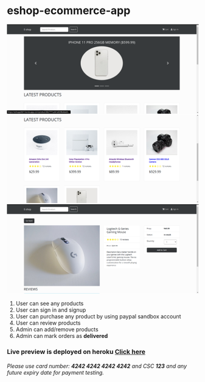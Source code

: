 # eshop-ecommerce-app
<img src="./uploads/Screenshot1.png" width="700">
<img src="./uploads/Screenshot2.png" width="700">
<img src="./uploads/Screenshot3.png" width="700">
<ol>
  <li>User can see any products</li>
  <li>User can sign in and signup </li>
  <li>User can purchase any product by using paypal sandbox account</li>
  <li>User can review products </li>
  <li>Admin can add/remove products</li>
  <li>Admin can mark orders as <strong>delivered</strong></li>
</ol>
<h3> Live preview is deployed on heroku <a href="https://eshopp2021.herokuapp.com/">Click here</a></h3>
<h6> Please use card number: <strong>4242 4242 4242 4242</strong> and CSC <strong>123</strong> and any future expiry date for payment testing.</h6>
